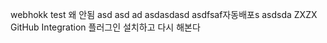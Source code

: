 webhokk test
왜 안됨
asd
asd
ad
asdasdasd
asdfsaf자동배포s
asdsda
ZXZX
GitHub Integration 플러그인 설치하고 다시 해본다
